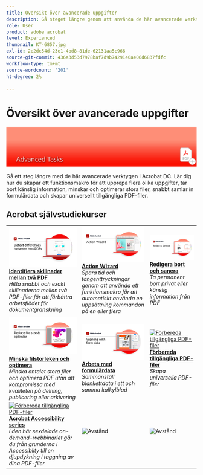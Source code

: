 ```yaml
---
title: Översikt över avancerade uppgifter
description: Gå steget längre genom att använda de här avancerade verktygen i Acrobat
role: User
product: adobe acrobat
level: Experienced
thumbnail: KT-6857.jpg
exl-id: 2e2dc54d-23e1-4bd8-81de-62131aa5c966
source-git-commit: 436a3d53d7978baf7d9b74291e0ae06d6837fdfc
workflow-type: tm+mt
source-wordcount: '201'
ht-degree: 2%

---
```


# Översikt över avancerade uppgifter

![Acrobat Getting Started Image](../assets/Hero-AdvancedTasks.png)

Gå ett steg längre med de här avancerade verktygen i Acrobat DC. Lär dig hur du skapar ett funktionsmakro för att upprepa flera olika uppgifter, tar bort känslig information, minskar och optimerar stora filer, snabbt samlar in formulärdata och skapar universellt tillgängliga PDF-filer.

## Acrobat självstudiekurser

<table style="table-layout:fixed">
<tr>
  <td>
    <a href="compare.md">
      <img alt="Identifiera skillnader mellan två PDF" src="../assets/Compare_1280.png" />
    </a>
    <div>
    <a href="compare.md"><strong>Identifiera skillnader mellan två PDF</strong></a>
    </div>
    <em>Hitta snabbt och exakt skillnaderna mellan två PDF-filer för att förbättra arbetsflödet för dokumentgranskning</em>
    <br>
  </td>
  <td>
    <a href="action.md">
      <img alt="Action Wizard" src="../assets/Action.jpg" />
    </a>
    <div>
    <a href="action.md"><strong>Action Wizard</strong></a>
    </div>
    <em>Spara tid och tangenttryckningar genom att använda ett funktionsmakro för att automatiskt använda en uppsättning kommandon på en eller flera</em>
    <br>
  </td>
  <td>
    <a href="redact.md">
      <img alt="Redigera bort och sanera" src="../assets/Redact.jpg" />
    </a>
    <div>
    <a href="redact.md"><strong>Redigera bort och sanera</strong></a>
    </div>
    <em>Ta permanent bort privat eller känslig information från PDF</em>
    <br>
  </td>  
</tr>
<tr>
  <td>
    <a href="reduce.md">
      <img alt="Minska filstorleken och optimera" src="../assets/Reduce.jpg" />
    </a>
    <div>
    <a href="reduce.md"><strong>Minska filstorleken och optimera</strong></a>
    </div>
    <em>Minska antalet stora filer och optimera PDF utan att kompromissa med kvaliteten på delning, publicering eller arkivering</em>
    <br>
  </td>
  <td>
    <a href="formdata.md">
      <img alt="Action Wizard" src="../assets/FormData.jpg" />
    </a>
    <div>
    <a href="formdata.md"><strong>Arbeta med formulärdata</strong></a>
    </div>
    <em>Sammanställ blankettdata i ett och samma kalkylblad</em>
    <br>
  </td>
  <td>
    <a href="accessibility.md">
      <img alt="Förbereda tillgängliga PDF-filer" src="../assets/PreparingAccessible.jpg" />
    </a>
    <div>
    <a href="accessibility.md"><strong>Förbereda tillgängliga PDF-filer</strong></a>
    </div>
    <em>Skapa universella PDF-filer</em>
    <br>
  </td>
</tr>
<tr>
  <td>
    <a href="accessibility-series.md">
      <img alt="Förbereda tillgängliga PDF-filer" src="../assets/Accessibilityseries_1280.png" />
    </a>
    <div>
    <a href="accessibility-series.md"><strong>Acrobat Accessibility series</strong></a>
    </div>
    <em>I den här sexdelade on-demand-webbinariet går du från grunderna i Accessiblity till en djupdykning i taggning av dina PDF-filer</em>
    <br>
  </td>
  <td>
   <img alt="Avstånd" src="../assets/Whitespacer.png" />
    <div>
    <br>
  </td>
  <td>
   <img alt="Avstånd" src="../assets/Whitespacer.png" />
    <div>
    <br>
  </td>
</tr>
</table>
